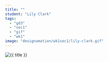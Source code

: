 ```yaml
---
title: ""
student: "Lily Clark"
tags:
  - "gd3"
  - "sec1"
  - "gif"
  - "wk1"
image: "designamation/wk1sec1/lily-clark.gif"
---
```


<img src="{{urls.media}}/{{ image }}" alt="{{ title }}"/>

